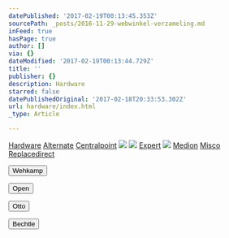 ```yaml
---
datePublished: '2017-02-19T00:13:45.353Z'
sourcePath: _posts/2016-11-29-webwinkel-verzameling.md
inFeed: true
hasPage: true
author: []
via: {}
dateModified: '2017-02-19T00:13:44.729Z'
title: ''
publisher: {}
description: Hardware
starred: false
datePublishedOriginal: '2017-02-18T20:33:53.302Z'
url: hardware/index.html
_type: Article

---
```

[Hardware][0]
[Alternate][1]
[Centralpoint][2]
![](https://the-grid-user-content.s3-us-west-2.amazonaws.com/f4685596-6385-4eca-be0d-31b7db207bae.jpg)
![](https://the-grid-user-content.s3-us-west-2.amazonaws.com/0c3e26bc-337c-40ad-a2cf-6a11ada91ded.jpg)
[Expert][3]
![](https://the-grid-user-content.s3-us-west-2.amazonaws.com/59c0b98e-4101-4e10-b1e3-93cc20fa8cdd.jpg)
[Medion][4]
[Misco][5]
[Replacedirect][6]

<button data-role="cta" style="">Wehkamp</button>

<button data-role="cta" style="">Open</button>

<button data-role="cta" style="">Otto</button>

<button data-role="cta" style="">Bechtle</button>



[0]: https://thegrid.ai/nederlandse-webwinkels/software "Software"
[1]: http://www.alternate.nl/tt/?tt=904_22575_133761_Alternate&r=
[2]: http://www.centralpoint.nl/tracker/index.php?tt=534_680575_88325_&r=
[3]: http://tc.tradetracker.net/?c=5515&m=187261&a=133761&r=&u=
[4]: http://tc.tradetracker.net/?c=3452&m=893025&a=133761&r=&u=
[5]: http://tc.tradetracker.net/?c=5917&m=1001612&a=88590&r=&u=
[6]: http://www.replacedirect.nl/page/startExternal/?tt=4825_935388_133761_&r=